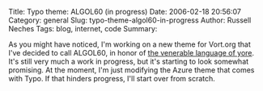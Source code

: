 Title: Typo theme: ALGOL60 (in progress)
Date: 2006-02-18 20:56:07
Category: general
Slug: typo-theme-algol60-in-progress
Author: Russell Neches
Tags: blog, internet, code
Summary: 


As you might have noticed, I'm working on a new theme for Vort.org that
I've decided to call ALGOL60, in honor of [the venerable language of
yore](http://en.wikipedia.org/wiki/Algol_60). It's still very much a
work in progress, but it's starting to look somewhat promising. At the
moment, I'm just modifying the Azure theme that comes with Typo. If that
hinders progress, I'll start over from scratch.
